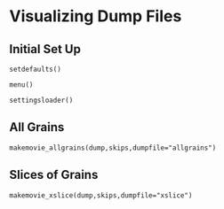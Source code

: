 # Visualizing Dump Files

## Initial Set Up
```@docs
setdefaults()
```
```@docs
menu()
```
```@docs
settingsloader()
```
## All Grains
```@docs
makemovie_allgrains(dump,skips,dumpfile="allgrains")
```

## Slices of Grains
```@docs
makemovie_xslice(dump,skips,dumpfile="xslice")
```
